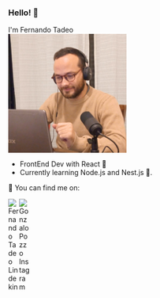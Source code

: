 ### Hello! 👋

I'm Fernando Tadeo
<br> 
<img align="center" alt="GIF" src="./assets/profile.jpg" width="240px" />

- FrontEnd Dev with React 🔭
- Currently learning Node.js and Nest.js 🌱.

📍 You can find me on:

<a href="https://www.linkedin.com/in/ferrtadeo/">
<img align="left" alt="Fernando Tadeo Lindekin" width="22px" src="https://icongr.am/fontawesome/linkedin.svg?size=128&color=70c8ff" />
</a>
<a href="https://www.instagram.com/ferrtadeo/">
<img align="left" alt="Gonzalo Pozzo Instagram" width="22px" src="https://icongr.am/fontawesome/instagram.svg?size=128&color=70c8ff" />
</a>
<br/>




<!--
**fertadeo/fertadeo** is a ✨ _special_ ✨ repository because its `README.md` (this file) appears on your GitHub profile.

Here are some ideas to get you started:

- 🔭 I’m currently working on ...
- 🌱 I’m currently learning ...
- 👯 I’m looking to collaborate on ...
- 🤔 I’m looking for help with ...
- 💬 Ask me about ...
- 📫 How to reach me: ...
- 😄 Pronouns: ...
- ⚡ Fun fact: ...
-->
